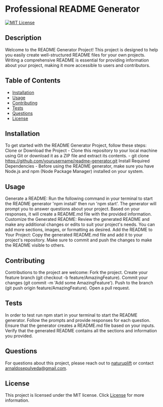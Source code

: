 
# Professional README Generator

[![MIT License](https://img.shields.io/badge/License-MIT-yellow.svg)](https://opensource.org/licenses/MIT)

## Description
Welcome to the README Generator Project! This project is designed to help you easily create well-structured README files for your own projects. Writing a comprehensive README is essential for providing information about your project, making it more accessible to users and contributors.

## Table of Contents
- [Installation](#installation)
- [Usage](#usage)
- [Contributing](#contributing)
- [Tests](#tests)
- [Questions](#questions)
- [License](#license)

## Installation
To get started with the README Generator Project, follow these steps:     Clone or Download the Project - Clone this repository to your local machine using Git or download it as a ZIP file and extract its contents. - git clone https://github.com/yourusername/readme-generator.git      Install Required Dependencies - Before using the README generator, make sure you have Node.js and npm (Node Package Manager) installed on your system.

## Usage
Generate a README: Run the following command in your terminal to start the README generator 'npm install' then run 'npm start'. The generator will prompt you to answer questions about your project. Based on your responses, it will create a README.md file with the provided information.     Customize the Generated README: Review the generated README and make any additional changes or edits to suit your project's needs. You can add more sections, images, or formatting as desired.       Add the README to Your Project: Copy the generated README.md file and add it to your project's repository. Make sure to commit and push the changes to make the README visible to others.

## Contributing
Contributions to the project are welcome: Fork the project. Create your feature branch (git checkout -b feature/AmazingFeature). Commit your changes (git commit -m 'Add some AmazingFeature'). Push to the branch (git push origin feature/AmazingFeature). Open a pull request.

## Tests
In order to test run npm start in your terminal to start the README generator. Follow the prompts and provide responses for each question. Ensure that the generator creates a README.md file based on your inputs. Verify that the generated README contains all the sections and information you provided.

## Questions
For questions about this project, please reach out to [naturuplift](https://github.com/naturuplift) or contact arnaldosepulveda@gmail.com.

## License
This project is licensed under the MIT license. Click [License](#license) for more information.

